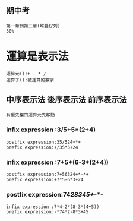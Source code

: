 ## 期中考
```
第一章到第三章(堆疊佇列)
30%
```
# 運算是表示法
```
運算元():+ - * /
運算子():被運算的數字
```
## 中序表示法 後序表示法 前序表示法
```
有優先權的運算元先移動
```
### infix expression :3/5+5*(2+4)
```
postfix expression:35/524+*+
prefix expression:+/35*5+24
```
### infix expression :7+5*(6-3*(2+4))
```
postfix expression:7+56324+*-*+
prefix expression:+7*5-6*3+24
```
### postfix expression:74*28345+*-*-
```
infix expression :7*4-2*(8-3*(4+5))
prefix expression:-*74*2-8*3+45
```
